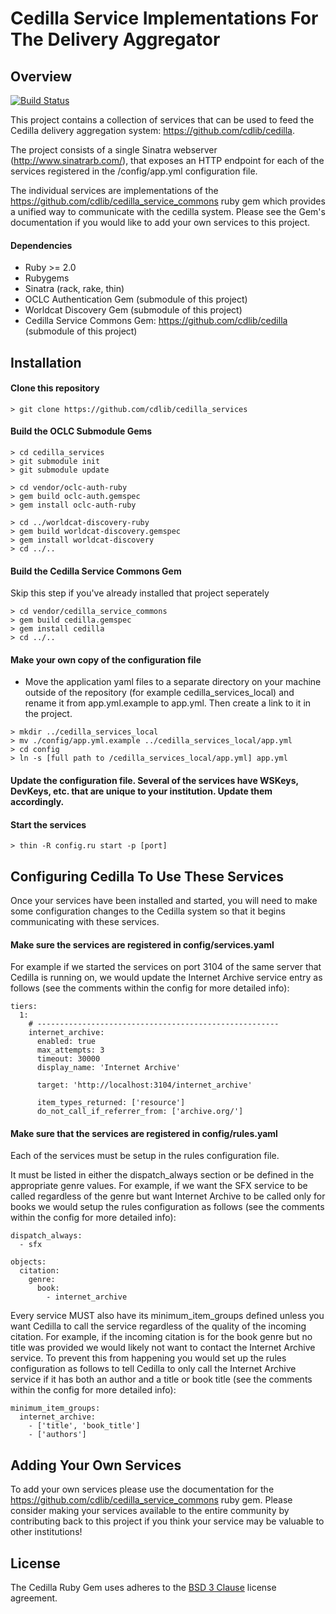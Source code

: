 # Cedilla Service Implementations For The Delivery Aggregator

## Overview

[![Build Status](https://secure.travis-ci.org/cdlib/cedilla_service_commons.png?branch=master)](http://travis-ci.org/cdlib/cedilla_services)

This project contains a collection of services that can be used to feed the Cedilla delivery aggregation system: https://github.com/cdlib/cedilla.

The project consists of a single Sinatra webserver (http://www.sinatrarb.com/), that exposes an HTTP endpoint for each of the services registered in the /config/app.yml configuration file.

The individual services are implementations of the https://github.com/cdlib/cedilla_service_commons ruby gem which provides a unified way to communicate with the cedilla system. Please see the Gem's documentation if you would like to add your own services to this project.

#### Dependencies

- Ruby >= 2.0
- Rubygems
- Sinatra (rack, rake, thin)
- OCLC Authentication Gem (submodule of this project)
- Worldcat Discovery Gem (submodule of this project)
- Cedilla Service Commons Gem: https://github.com/cdlib/cedilla (submodule of this project)

## Installation

#### Clone this repository
```
> git clone https://github.com/cdlib/cedilla_services
```

#### Build the OCLC Submodule Gems
```
> cd cedilla_services
> git submodule init
> git submodule update

> cd vendor/oclc-auth-ruby
> gem build oclc-auth.gemspec
> gem install oclc-auth-ruby

> cd ../worldcat-discovery-ruby
> gem build worldcat-discovery.gemspec
> gem install worldcat-discovery
> cd ../..
```

#### Build the Cedilla Service Commons Gem
Skip this step if you've already installed that project seperately
```
> cd vendor/cedilla_service_commons
> gem build cedilla.gemspec
> gem install cedilla
> cd ../..
```

#### Make your own copy of the configuration file
* Move the application yaml files to a separate directory on your machine outside of the repository (for example cedilla_services_local) and rename it from app.yml.example to app.yml. Then create a link to it in the project.
```
> mkdir ../cedilla_services_local
> mv ./config/app.yml.example ../cedilla_services_local/app.yml
> cd config
> ln -s [full path to /cedilla_services_local/app.yml] app.yml
```

#### Update the configuration file. Several of the services have WSKeys, DevKeys, etc. that are unique to your institution. Update them accordingly.

#### Start the services
```
> thin -R config.ru start -p [port]
```

## Configuring Cedilla To Use These Services

Once your services have been installed and started, you will need to make some configuration changes to the Cedilla system so that it begins communicating with these services.

#### Make sure the services are registered in config/services.yaml
For example if we started the services on port 3104 of the same server that Cedilla is running on, we would update the Internet Archive service entry as follows (see the comments within the config for more detailed info):
```
tiers:
  1:
    # ------------------------------------------------------
    internet_archive:
      enabled: true
      max_attempts: 3
      timeout: 30000
      display_name: 'Internet Archive'

      target: 'http://localhost:3104/internet_archive'

      item_types_returned: ['resource']
      do_not_call_if_referrer_from: ['archive.org/']
```

#### Make sure that the services are registered in config/rules.yaml
Each of the services must be setup in the rules configuration file. 

It must be listed in either the dispatch_always section or be defined in the appropriate genre values. For example, if we want the SFX service to be called regardless of the genre but want Internet Archive to be called only for books we would setup the rules configuration as follows (see the comments within the config for more detailed info):
```
dispatch_always:
  - sfx

objects:
  citation:
    genre:
      book:
        - internet_archive

```

Every service MUST also have its minimum_item_groups defined unless you want Cedilla to call the service regardless of the quality of the incoming citation. For example, if the incoming citation is for the book genre but no title was provided we would likely not want to contact the Internet Archive service. To prevent this from happening you would set up the rules configuration as follows to tell Cedilla to only call the Internet Archive service if it has both an author and a title or book title (see the comments within the config for more detailed info):
```
minimum_item_groups:
  internet_archive:
    - ['title', 'book_title']
    - ['authors']
```

## Adding Your Own Services

To add your own services please use the documentation for the https://github.com/cdlib/cedilla_service_commons ruby gem. Please consider making your services available to the entire community by contributing back to this project if you think your service may be valuable to other institutions!

## License

The Cedilla Ruby Gem uses adheres to the [BSD 3 Clause](./LICENSE.md) license agreement.
